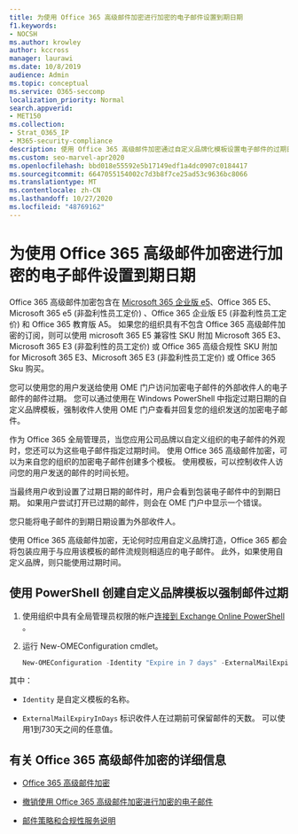 ```yaml
---
title: 为使用 Office 365 高级邮件加密进行加密的电子邮件设置到期日期
f1.keywords:
- NOCSH
ms.author: krowley
author: kccross
manager: laurawi
ms.date: 10/8/2019
audience: Admin
ms.topic: conceptual
ms.service: O365-seccomp
localization_priority: Normal
search.appverid:
- MET150
ms.collection:
- Strat_O365_IP
- M365-security-compliance
description: 使用 Office 365 高级邮件加密通过自定义品牌化模板设置电子邮件的过期日期来扩展电子邮件的安全性。
ms.custom: seo-marvel-apr2020
ms.openlocfilehash: bbd018e55592e5b17149edf1a4dc0907c0184417
ms.sourcegitcommit: 6647055154002c7d3b8f7ce25ad53c9636bc8066
ms.translationtype: MT
ms.contentlocale: zh-CN
ms.lasthandoff: 10/27/2020
ms.locfileid: "48769162"
---
```

# <a name="set-an-expiration-date-for-email-encrypted-by-office-365-advanced-message-encryption"></a>为使用 Office 365 高级邮件加密进行加密的电子邮件设置到期日期

Office 365 高级邮件加密包含在 [Microsoft 365 企业版 e5](https://www.microsoft.com/microsoft-365/enterprise/home)、Office 365 E5、Microsoft 365 e5 (非盈利性员工定价) 、Office 365 企业版 E5 (非盈利性员工定价) 和 Office 365 教育版 A5。 如果您的组织具有不包含 Office 365 高级邮件加密的订阅，则可以使用 microsoft 365 E5 兼容性 SKU 附加 Microsoft 365 E3、Microsoft 365 E3 (非盈利性的员工定价) 或 Office 365 高级合规性 SKU 附加 for Microsoft 365 E3、Microsoft 365 E3 (非盈利性员工定价) 或 Office 365 Sku 购买。

您可以使用您的用户发送给使用 OME 门户访问加密电子邮件的外部收件人的电子邮件的邮件过期。 您可以通过使用在 Windows PowerShell 中指定过期日期的自定义品牌模板，强制收件人使用 OME 门户查看并回复您的组织发送的加密电子邮件。

作为 Office 365 全局管理员，当您应用公司品牌以自定义组织的电子邮件的外观时，您还可以为这些电子邮件指定过期时间。 使用 Office 365 高级邮件加密，可以为来自您的组织的加密电子邮件创建多个模板。 使用模板，可以控制收件人访问您的用户发送的邮件的时间长短。

当最终用户收到设置了过期日期的邮件时，用户会看到包装电子邮件中的到期日期。 如果用户尝试打开已过期的邮件，则会在 OME 门户中显示一个错误。

您只能将电子邮件的到期日期设置为外部收件人。

使用 Office 365 高级邮件加密，无论何时应用自定义品牌打造，Office 365 都会将包装应用于与应用该模板的邮件流规则相适应的电子邮件。 此外，如果使用自定义品牌，则只能使用过期时间。

## <a name="create-a-custom-branding-template-to-force-mail-expiration-by-using-powershell"></a>使用 PowerShell 创建自定义品牌模板以强制邮件过期

1. 使用组织中具有全局管理员权限的帐户[连接到 Exchange Online PowerShell](https://docs.microsoft.com/powershell/exchange/connect-to-exchange-online-powershell) 。

2. 运行 New-OMEConfiguration cmdlet。

    ```powershell
    New-OMEConfiguration -Identity "Expire in 7 days" -ExternalMailExpiryInDays 7
    ```

其中：

- `Identity` 是自定义模板的名称。

- `ExternalMailExpiryInDays` 标识收件人在过期前可保留邮件的天数。 可以使用1到730天之间的任意值。

## <a name="more-information-about-office-365-advanced-message-encryption"></a>有关 Office 365 高级邮件加密的详细信息

- [Office 365 高级邮件加密](ome-advanced-message-encryption.md)

- [撤销使用 Office 365 高级邮件加密进行加密的电子邮件](revoke-ome-encrypted-mail.md)

- [邮件策略和合规性服务说明](https://docs.microsoft.com/office365/servicedescriptions/exchange-online-service-description/message-policy-and-compliance)
